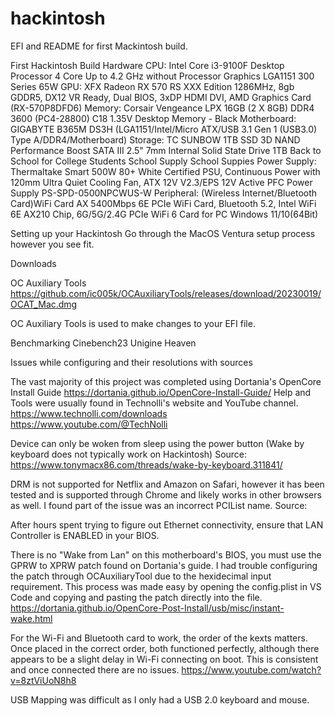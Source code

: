 # hackintosh

EFI and README for first Mackintosh build.

First Hackintosh Build Hardware
CPU: Intel Core i3-9100F Desktop Processor 4 Core Up to 4.2 GHz without Processor Graphics LGA1151 300 Series 65W
GPU: XFX Radeon RX 570 RS XXX Edition 1286MHz, 8gb GDDR5, DX12 VR Ready, Dual BIOS, 3xDP HDMI DVI, AMD Graphics Card (RX-570P8DFD6)
Memory: Corsair Vengeance LPX 16GB (2 X 8GB) DDR4 3600 (PC4-28800) C18 1.35V Desktop Memory - Black
Motherboard: GIGABYTE B365M DS3H (LGA1151/Intel/Micro ATX/USB 3.1 Gen 1 (USB3.0) Type A/DDR4/Motherboard)
Storage: TC SUNBOW 1TB SSD 3D NAND Performance Boost SATA III 2.5" 7mm Internal Solid State Drive 1TB Back to School for College Students School Supply School Suppies
Power Supply: Thermaltake Smart 500W 80+ White Certified PSU, Continuous Power with 120mm Ultra Quiet Cooling Fan, ATX 12V V2.3/EPS 12V Active PFC Power Supply PS-SPD-0500NPCWUS-W
Peripheral: (Wireless Internet/Bluetooth Card)WiFi Card AX 5400Mbps 6E PCIe WiFi Card, Bluetooth 5.2, Intel WiFi 6E AX210 Chip, 6G/5G/2.4G PCIe WiFi 6 Card for PC Windows 11/10(64Bit)

Setting up your Hackintosh
Go through the MacOS Ventura setup process however you see fit.

Downloads

OC Auxiliary Tools
https://github.com/ic005k/OCAuxiliaryTools/releases/download/20230019/OCAT_Mac.dmg

OC Auxiliary Tools is used to make changes to your EFI file.

Benchmarking
Cinebench23
Unigine Heaven

Issues while configuring and their resolutions with sources

The vast majority of this project was completed using Dortania's OpenCore Install Guide https://dortania.github.io/OpenCore-Install-Guide/
Help and Tools were usually found in Technolli's website and YouTube channel. https://www.technolli.com/downloads https://www.youtube.com/@TechNolli

Device can only be woken from sleep using the power button (Wake by keyboard does not typically work on Hackintosh) Source: https://www.tonymacx86.com/threads/wake-by-keyboard.311841/

DRM is not supported for Netflix and Amazon on Safari, however it has been tested and is supported through Chrome and likely works in other browsers as well. I found part of the issue was an incorrect PCIList name. Source:

After hours spent trying to figure out Ethernet connectivity, ensure that LAN Controller is ENABLED in your BIOS.

There is no "Wake from Lan" on this motherboard's BIOS, you must use the GPRW to XPRW patch found on Dortania's guide. I had trouble configuring the patch through OCAuxiliaryTool due to the hexidecimal input requirement. This process was made easy by opening the config.plist in VS Code and copying and pasting the patch directly into the file. https://dortania.github.io/OpenCore-Post-Install/usb/misc/instant-wake.html

For the Wi-Fi and Bluetooth card to work, the order of the kexts matters. Once placed in the correct order, both functioned perfectly, although there appears to be a slight delay in Wi-Fi connecting on boot. This is consistent and once connected there are no issues. https://www.youtube.com/watch?v=8ztViUoN8h8

USB Mapping was difficult as I only had a USB 2.0 keyboard and mouse.
